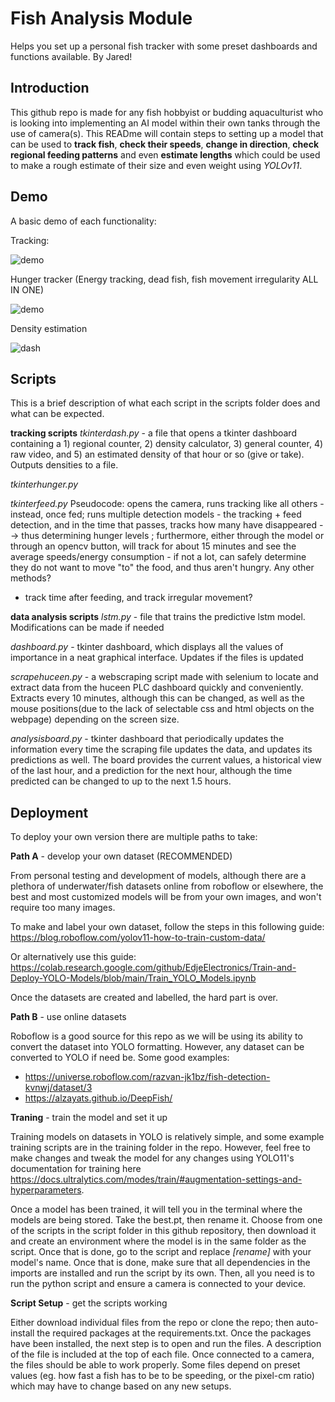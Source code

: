 
# Fish Analysis Module

Helps you set up a personal fish tracker with some preset dashboards and functions available. By Jared!


## Introduction

This github repo is made for any fish hobbyist or budding aquaculturist who is looking into implementing an AI model within their own tanks through the use of camera(s). This READme will contain steps to setting up a model that can be used to **track fish**, **check their speeds**, **change in direction**, **check regional feeding patterns** and even **estimate lengths** which could be used to make a rough estimate of their size and even weight using *YOLOv11*. 


## Demo

A basic demo of each functionality:

Tracking:

![demo](https://github.com/user-attachments/assets/1b1ddf7a-f8cf-4c49-95e0-76c562ee8716)

Hunger tracker (Energy tracking, dead fish, fish movement irregularity ALL IN ONE)

![demo](https://github.com/user-attachments/assets/6dea6af9-1f0e-46b7-a396-0105edcac964)

Density estimation

![dash](https://github.com/user-attachments/assets/5273304a-fc8c-458f-a116-9d19c0aef702)




## Scripts

This is a brief description of what each script in the scripts folder does and what can be expected.

**tracking scripts**
*tkinterdash.py* - a file that opens a tkinter dashboard containing a 1) regional counter, 2) density calculator, 3) general counter, 4) raw video, and 5) an estimated density of that hour or so (give or take).  Outputs densities to a file. 

*tkinterhunger.py*

*tkinterfeed.py*
Pseudocode: 
opens the camera, runs tracking like all others - instead, once fed; runs multiple detection models - the tracking + feed detection, and in the time that passes, tracks how many have disappeared --> thus determining hunger levels ; furthermore, either through the model or through an opencv button, will track for about 15 minutes and see the average speeds/energy consumption - if not a lot, can safely determine they do not want to move "to" the food, and thus aren't hungry.
Any other methods?
* track time after feeding, and track irregular movement?

**data analysis scripts**
*lstm.py* - file that trains the predictive lstm model. Modifications can be made if needed 

*dashboard.py* - tkinter dashboard, which displays all the values of importance in a neat graphical interface. Updates if the files is updated

*scrapehuceen.py* - a webscraping script made with selenium to locate and extract data from the huceen PLC dashboard quickly and conveniently. Extracts every 10 minutes, although this can be changed, as well as the mouse positions(due to the lack of selectable css and html objects on the webpage) depending on the screen size.

*analysisboard.py* - tkinter dashboard that periodically updates the information every time the scraping file updates the data, and updates its predictions as well. The board provides the current values, a historical view of the last hour, and a prediction for the next hour, although the time predicted can be changed to up to the next 1.5 hours.
## Deployment

To deploy your own version there are multiple paths to take:

**Path A** - develop your own dataset (RECOMMENDED)

From personal testing and development of models, although there are a plethora of underwater/fish datasets online from roboflow or elsewhere, the best and most customized models will be from your own images, and won't require too many images. 

To make and label your own dataset, follow the steps in this following guide:
https://blog.roboflow.com/yolov11-how-to-train-custom-data/

Or alternatively use this guide: 
https://colab.research.google.com/github/EdjeElectronics/Train-and-Deploy-YOLO-Models/blob/main/Train_YOLO_Models.ipynb

Once the datasets are created and labelled, the hard part is over. 



**Path B** - use online datasets 

Roboflow is a good source for this repo as we will be using its ability to convert the dataset into YOLO formatting. However, any dataset can be converted to YOLO if need be. 
Some good examples: 

- https://universe.roboflow.com/razvan-jk1bz/fish-detection-kvnwj/dataset/3
- https://alzayats.github.io/DeepFish/


**Traning** - train the model and set it up

Training models on datasets in YOLO is relatively simple, and some example training scripts are in the training folder in the repo. However, feel free to make changes and tweak the model for any changes using YOLO11's documentation for training here https://docs.ultralytics.com/modes/train/#augmentation-settings-and-hyperparameters.

Once a model has been trained, it will tell you in the terminal where the models are being stored. Take the best.pt, then rename it. Choose from one of the scripts in the script folder in this github repository, then download it and create an environment where the model is in the same folder as the script. Once that is done, go to the script and replace *[rename]* with your model's name. Once that is done, make sure that all dependencies in the imports are installed and run the script by its own. Then, all you need is to run the python script and ensure a camera is connected to your device.

**Script Setup** - get the scripts working

Either download individual files from the repo or clone the repo; then auto-install the required packages at the requirements.txt.
Once the packages have been installed, the next step is to open and run the files. A description of the file is included at the top of each file. Once connected to a camera, the files should be able to work properly. Some files depend on preset values (eg. how fast a fish has to be to be speeding, or the pixel-cm ratio) which may have to change based on any new setups.

